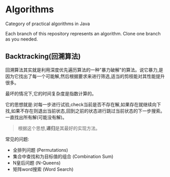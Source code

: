 # Algorithms
Category of practical algorithms in Java

Each branch of this repository represents an algorithm. Clone one branch as you needed.

## Backtracking(回溯算法)
回溯算法其实就是利用深度优先遍历算法的一种"暴力破解"的算法。说它暴力,是因为它找出了每一个可能解,然后根据要求来进行筛选,适当的剪枝能对其性能提升很多。

最坏的情况下,它的时间复杂度是指数计算的。

它的思想就是:对每一步进行试验,check当前是否不存在解,如果存在就继续向下找,如果不存在则退出当前状态,回到之前的状态进行跳过当前状态的下一步搜索。一直找出所有解(可能没有解)。

> 根据这个思想,**递归**是其最好的实现方法。

常见的问题:

* 全排列问题 (Permutations)
* 集合中查找和为目标值的组合 (Combination Sum)
* N皇后问题 (N-Queens)
* 矩阵word搜索 (Word Search)